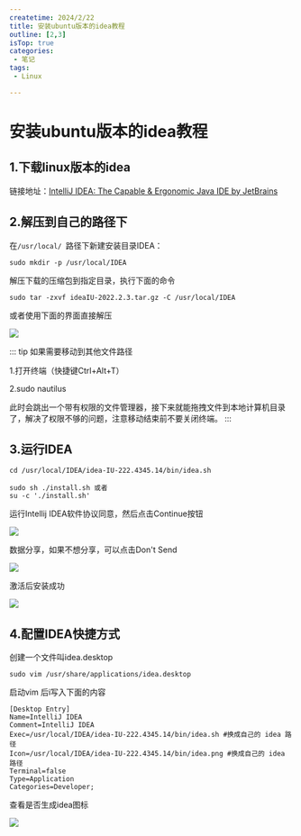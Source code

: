 ```yaml
---
createtime: 2024/2/22
title: 安装ubuntu版本的idea教程
outline: [2,3]
isTop: true
categories:
 - 笔记
tags:
 - Linux

---
```

# 安装ubuntu版本的idea教程

## 1.下载linux版本的idea

链接地址：[IntelliJ IDEA: The Capable & Ergonomic Java IDE by JetBrains](https://www.jetbrains.com/idea/)

## 2.解压到自己的路径下

在`/usr/local/ `路径下新建安装目录IDEA：


```
sudo mkdir -p /usr/local/IDEA
```





解压下载的压缩包到指定目录，执行下面的命令 

```
sudo tar -zxvf ideaIU-2022.2.3.tar.gz -C /usr/local/IDEA
```


 或者使用下面的界面直接解压

 ![](https://img-blog.csdnimg.cn/4de20ff09cd4449aae1fcda35a8de897.png)

 
::: tip 如果需要移动到其他文件路径
 
 1.打开终端（快捷键Ctrl+Alt+T）

 2.sudo nautilus



此时会跳出一个带有权限的文件管理器，接下来就能拖拽文件到本地计算机目录了，解决了权限不够的问题，注意移动结束前不要关闭终端。
:::

## 3.运行IDEA

``` 
cd /usr/local/IDEA/idea-IU-222.4345.14/bin/idea.sh
```


```
sudo sh ./install.sh 或者
su -c './install.sh'
```


 运行Intellij IDEA软件协议同意，然后点击Continue按钮 


![](https://img-blog.csdnimg.cn/72b89963691d4b41b2fe1e196d805ba4.png)

数据分享，如果不想分享，可以点击Don't Send 

 ![](https://img-blog.csdnimg.cn/7812fb01315a4210b240a6d1e5182212.png)


激活后安装成功 

![](https://img-blog.csdnimg.cn/c8c65c0d5de44243a61bcc1633dd2dfb.png)

## 4.配置IDEA快捷方式

 创建一个文件叫idea.desktop

```
sudo vim /usr/share/applications/idea.desktop 
```
启动vim 后i写入下面的内容 

```
[Desktop Entry]
Name=IntelliJ IDEA
Comment=IntelliJ IDEA
Exec=/usr/local/IDEA/idea-IU-222.4345.14/bin/idea.sh #换成自己的 idea 路径
Icon=/usr/local/IDEA/idea-IU-222.4345.14/bin/idea.png #换成自己的 idea 路径
Terminal=false
Type=Application
Categories=Developer;
```


查看是否生成idea图标 

![](https://img-blog.csdnimg.cn/f15c59aacf874a73a6854d90987bd860.png)